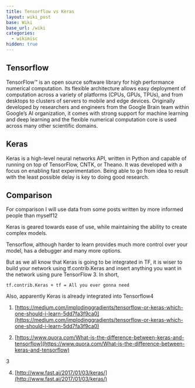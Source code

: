 ```yaml
---
title: Tensorflow vs Keras
layout: wiki_post
base: Wiki
base_url: /wiki
categories:
  - wikimisc
hidden: true
---
```


Tensorflow
----------

TensorFlow™ is an open source software library for high performance numerical computation. Its flexible architecture allows easy deployment of computation across a variety of platforms (CPUs, GPUs, TPUs), and from desktops to clusters of servers to mobile and edge devices. Originally developed by researchers and engineers from the Google Brain team within Google’s AI organization, it comes with strong support for machine learning and deep learning and the flexible numerical computation core is used across many other scientific domains.

Keras
-----

Keras is a high-level neural networks API, written in Python and capable of running on top of TensorFlow, CNTK, or Theano. It was developed with a focus on enabling fast experimentation. Being able to go from idea to result with the least possible delay is key to doing good research.

Comparison
----------

For comparison I will use data from some posts written by more informed people than myself12

Keras is geared towards ease of use, while maintaining the ability to create complex models.

Tensorflow, although harder to learn provides much more control over your model, has a debugger and many more options.

But as we all know that Keras is going to be integrated in TF, it is wiser to build your network using tf.contrib.Keras and insert anything you want in the network using pure TensorFlow 3. In short,

`tf.contrib.Keras + tf = All you ever gonna need`

Also, apparently Keras is already integrated into Tensorflow4



1. [https://medium.com/implodinggradients/tensorflow-or-keras-which-one-should-i-learn-5dd7fa3f9ca0](https://medium.com/implodinggradients/tensorflow-or-keras-which-one-should-i-learn-5dd7fa3f9ca0)

2. [https://www.quora.com/What-is-the-difference-between-keras-and-tensorflow](https://www.quora.com/What-is-the-difference-between-keras-and-tensorflow)

3

4. [http://www.fast.ai/2017/01/03/keras/](http://www.fast.ai/2017/01/03/keras/)
